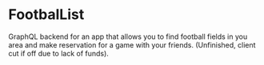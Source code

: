 # FootbalList
 GraphQL backend for an app that allows you to find football fields in you area and make reservation for a game with your friends. 
(Unfinished, client cut if off due to lack of funds).
